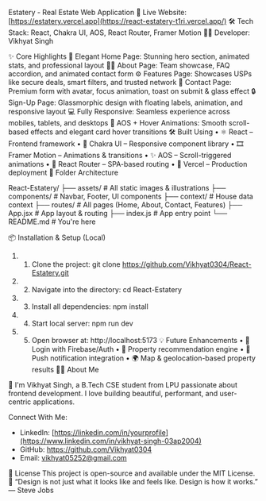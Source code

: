 Estatery - Real Estate Web Application
🔗 Live Website: [https://estatery.vercel.app](https://react-estatery-t1ri.vercel.app/)
🛠️ Tech Stack: React, Chakra UI, AOS, React Router, Framer Motion
👨‍💻 Developer: Vikhyat Singh

✨ Core Highlights
🏡 Elegant Home Page: Stunning hero section, animated stats, and professional layout
👨‍💼 About Page: Team showcase, FAQ accordion, and animated contact form
⚙️ Features Page: Showcases USPs like secure deals, smart filters, and trusted network
📝 Contact Page: Premium form with avatar, focus animation, toast on submit & glass effect
🔒 Sign-Up Page: Glassmorphic design with floating labels, animation, and responsive layout
💻 Fully Responsive: Seamless experience across mobiles, tablets, and desktops
🎨 AOS + Hover Animations: Smooth scroll-based effects and elegant card hover transitions
🛠️ Built Using
•	⚛ React – Frontend framework
•	🌈 Chakra UI – Responsive component library
•	🎞️ Framer Motion – Animations & transitions
•	✨ AOS – Scroll-triggered animations
•	🔄 React Router – SPA-based routing
•	🔗 Vercel – Production deployment
🧱 Folder Architecture

React-Estatery/
├── assets/               # All static images & illustrations
├── components/           # Navbar, Footer, UI components
├── context/              # House data context
├── routes/               # All pages (Home, About, Contact, Features)
├── App.jsx               # App layout & routing
├── index.js              # App entry point
└── README.md             # You're here

📦 Installation & Setup (Local)
1.	1. Clone the project:
   git clone https://github.com/Vikhyat0304/React-Estatery.git
2.	2. Navigate into the directory:
   cd React-Estatery
3.	3. Install all dependencies:
   npm install
4.	4. Start local server:
   npm run dev
5.	5. Open browser at:
   http://localhost:5173
💡 Future Enhancements
•	🔑 Login with Firebase/Auth
•	🧠 Property recommendation engine
•	📲 Push notification integration
•	🌍 Map & geolocation-based property results
🙋‍♂️ About Me

👋 I'm Vikhyat Singh, a B.Tech CSE student from LPU passionate about frontend development. 
I love building beautiful, performant, and user-centric applications.

Connect With Me:
- LinkedIn: [https://linkedin.com/in/yourprofile](https://www.linkedin.com/in/vikhyat-singh-03ap2004)
- GitHub: https://github.com/Vikhyat0304
- Email: vikhyat05252@gmail.com

📃 License
This project is open-source and available under the MIT License.
🚀 “Design is not just what it looks like and feels like. Design is how it works.” — Steve Jobs
